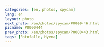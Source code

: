 ```yaml
---
categories: [en, photos, spycam]
lang: en
layout: photo
next_photo: /en/photos/spycam/P0000446.html
picname: P0000444
prev_photo: /en/photos/spycam/P0000443.html
tags: [Fotofalle, Hyena]
---
```


